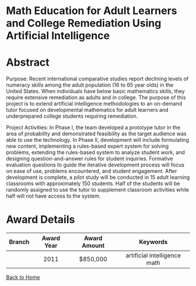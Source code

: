 
Math Education for Adult Learners and College Remediation Using Artificial Intelligence
=======================================================================================

# Abstract


Purpose: Recent international comparative studies report declining levels of numeracy skills among the adult population (16 to 65 year olds) in the United States. When individuals have below basic mathematics skills, they require extensive remediation as adults and in college. The purpose of this project is to extend artificial intelligence methodologies to an on-demand tutor focused on developmental mathematics for adult learners and underprepared college students requiring remediation.

Project Activities: In Phase I, the team developed a prototype tutor in the area of probability and demonstrated feasibility as the target audience was able to use the technology. In Phase II, development will include formulating new content, implementing a rules-based expert system for solving problems, extending the rules-based system to analyze student work, and designing question-and-answer rules for student inquiries. Formative evaluation questions to guide the iterative development process will focus on ease of use, problems encountered, and student engagement. After development is complete, a pilot study will be conducted in 15 adult learning classrooms with approximately 150 students. Half of the students will be randomly assigned to use the tutor to supplement classroom activities while half will not have access to the system.  

# Award Details

|Branch|Award Year|Award Amount|Keywords|
| :---: | :---: | :---: | :---: |
||2011|$850,000|artificial intelligence math|
  
  


[Back to Home](https://github.com/chrischow/dod_sbir_awards#1246)